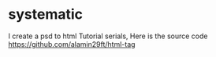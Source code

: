 # systematic
I create a psd to html Tutorial serials, Here is the source code
https://github.com/alamin29ft/html-tag

